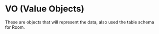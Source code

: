 # VO (Value Objects)
These are objects that will represent the data, also used the table schema for Room.
